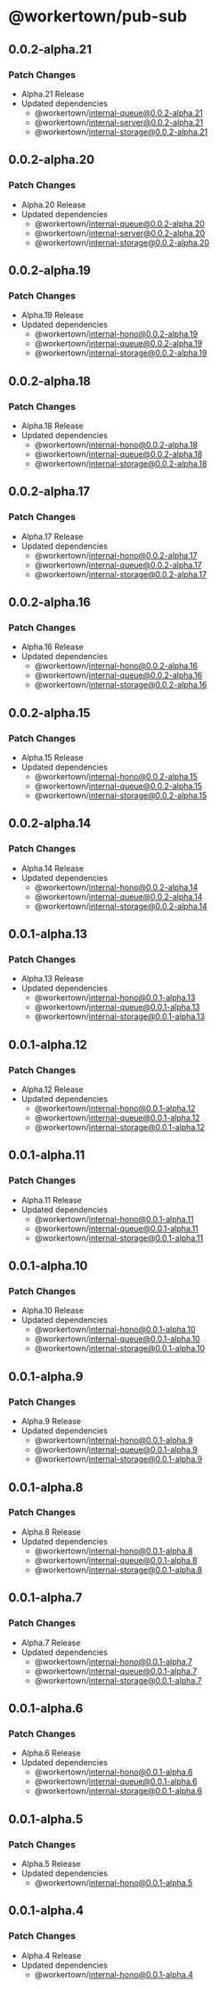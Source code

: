 # @workertown/pub-sub

## 0.0.2-alpha.21

### Patch Changes

- Alpha.21 Release
- Updated dependencies
  - @workertown/internal-queue@0.0.2-alpha.21
  - @workertown/internal-server@0.0.2-alpha.21
  - @workertown/internal-storage@0.0.2-alpha.21

## 0.0.2-alpha.20

### Patch Changes

- Alpha.20 Release
- Updated dependencies
  - @workertown/internal-queue@0.0.2-alpha.20
  - @workertown/internal-server@0.0.2-alpha.20
  - @workertown/internal-storage@0.0.2-alpha.20

## 0.0.2-alpha.19

### Patch Changes

- Alpha.19 Release
- Updated dependencies
  - @workertown/internal-hono@0.0.2-alpha.19
  - @workertown/internal-queue@0.0.2-alpha.19
  - @workertown/internal-storage@0.0.2-alpha.19

## 0.0.2-alpha.18

### Patch Changes

- Alpha.18 Release
- Updated dependencies
  - @workertown/internal-hono@0.0.2-alpha.18
  - @workertown/internal-queue@0.0.2-alpha.18
  - @workertown/internal-storage@0.0.2-alpha.18

## 0.0.2-alpha.17

### Patch Changes

- Alpha.17 Release
- Updated dependencies
  - @workertown/internal-hono@0.0.2-alpha.17
  - @workertown/internal-queue@0.0.2-alpha.17
  - @workertown/internal-storage@0.0.2-alpha.17

## 0.0.2-alpha.16

### Patch Changes

- Alpha.16 Release
- Updated dependencies
  - @workertown/internal-hono@0.0.2-alpha.16
  - @workertown/internal-queue@0.0.2-alpha.16
  - @workertown/internal-storage@0.0.2-alpha.16

## 0.0.2-alpha.15

### Patch Changes

- Alpha.15 Release
- Updated dependencies
  - @workertown/internal-hono@0.0.2-alpha.15
  - @workertown/internal-queue@0.0.2-alpha.15
  - @workertown/internal-storage@0.0.2-alpha.15

## 0.0.2-alpha.14

### Patch Changes

- Alpha.14 Release
- Updated dependencies
  - @workertown/internal-hono@0.0.2-alpha.14
  - @workertown/internal-queue@0.0.2-alpha.14
  - @workertown/internal-storage@0.0.2-alpha.14

## 0.0.1-alpha.13

### Patch Changes

- Alpha.13 Release
- Updated dependencies
  - @workertown/internal-hono@0.0.1-alpha.13
  - @workertown/internal-queue@0.0.1-alpha.13
  - @workertown/internal-storage@0.0.1-alpha.13

## 0.0.1-alpha.12

### Patch Changes

- Alpha.12 Release
- Updated dependencies
  - @workertown/internal-hono@0.0.1-alpha.12
  - @workertown/internal-queue@0.0.1-alpha.12
  - @workertown/internal-storage@0.0.1-alpha.12

## 0.0.1-alpha.11

### Patch Changes

- Alpha.11 Release
- Updated dependencies
  - @workertown/internal-hono@0.0.1-alpha.11
  - @workertown/internal-queue@0.0.1-alpha.11
  - @workertown/internal-storage@0.0.1-alpha.11

## 0.0.1-alpha.10

### Patch Changes

- Alpha.10 Release
- Updated dependencies
  - @workertown/internal-hono@0.0.1-alpha.10
  - @workertown/internal-queue@0.0.1-alpha.10
  - @workertown/internal-storage@0.0.1-alpha.10

## 0.0.1-alpha.9

### Patch Changes

- Alpha.9 Release
- Updated dependencies
  - @workertown/internal-hono@0.0.1-alpha.9
  - @workertown/internal-queue@0.0.1-alpha.9
  - @workertown/internal-storage@0.0.1-alpha.9

## 0.0.1-alpha.8

### Patch Changes

- Alpha.8 Release
- Updated dependencies
  - @workertown/internal-hono@0.0.1-alpha.8
  - @workertown/internal-queue@0.0.1-alpha.8
  - @workertown/internal-storage@0.0.1-alpha.8

## 0.0.1-alpha.7

### Patch Changes

- Alpha.7 Release
- Updated dependencies
  - @workertown/internal-hono@0.0.1-alpha.7
  - @workertown/internal-queue@0.0.1-alpha.7
  - @workertown/internal-storage@0.0.1-alpha.7

## 0.0.1-alpha.6

### Patch Changes

- Alpha.6 Release
- Updated dependencies
  - @workertown/internal-hono@0.0.1-alpha.6
  - @workertown/internal-queue@0.0.1-alpha.6
  - @workertown/internal-storage@0.0.1-alpha.6

## 0.0.1-alpha.5

### Patch Changes

- Alpha.5 Release
- Updated dependencies
  - @workertown/internal-hono@0.0.1-alpha.5

## 0.0.1-alpha.4

### Patch Changes

- Alpha.4 Release
- Updated dependencies
  - @workertown/internal-hono@0.0.1-alpha.4
